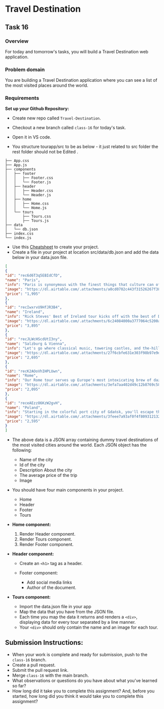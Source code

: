 # Travel Destination

## **Task 16**

### **Overview**

For today and tomorrow's tasks, you will build a Travel Destination web application.

### **Problem domain**

You are building a Travel Destination application where you can see a list of the most visited places around the world.

### **Requirements**
**Set up your Github Repository:**
   - Create new repo called `Travel-Destination`.
   - Checkout a new branch called `class-16` for today's task.
   - Open it in VS code.

- You structure tourapp/src to be as below - it just related to src folder the rest folder should not be Edited .

```
├── App.css
├── App.js
├── components
│   ├── footer
│   │   ├── Footer.css
│   │   └── Footer.js
│   ├── header
│   │   ├── Header.css
│   │   └── Header.js
│   ├── home
│   │   ├── Home.css
│   │   └── Home.js
│   └── tours
│       ├── Tours.css
│       ├── Tours.js
├── data
│   └── db.json
├── index.css
└── index.js
```
- Use this [Cheatsheet](https://drive.google.com/file/d/14VoN5f9mnLZ43t5kayttvbUWCYecxyLd/view) to create your project.
- Create a file in your project at location src/data/db.json and add the data below in your data.json file.

```JSON
[
{
"id": "rec6d6T3q5EBIdCfD",
"name": "Paris",
"info": "Paris is synonymous with the finest things that culture can offer — in art, fashion, food, literature, and ideas. On this tour, your Paris-savvy Rick Steves guide will immerse you in the very best of the City of Light: the masterpiece-packed Louvre and Orsay museums, resilient Notre-Dame Cathedral, exquisite Sainte-Chapelle, and extravagant Palace of Versailles. You'll also enjoy guided neighborhood walks through the city's historic heart as well as quieter moments to slow down and savor the city's intimate cafés, colorful markets, and joie de vivre. Join us for the Best of Paris in 7 Days!",
"image": "https://dl.airtable.com/.attachments/a0cd0702c443f31526267f38ea5314a1/2447eb7a/paris.jpg",
"price": "1,995"
},
{
"id": "recIwxrvU9HfJR3B4",
"name": "Ireland",
"info": "Rick Steves' Best of Ireland tour kicks off with the best of Dublin, followed by Ireland's must-see historical sites, charming towns, music-filled pubs, and seaside getaways — including Kinsale, the Dingle Peninsula, the Cliffs of Moher, the Aran Islands, Galway, Connemara, Giant's Causeway, and the compelling city of Belfast. All along the way, Rick's guides will share their stories to draw you in to the Emerald Isle, and the friendliness of the people will surely steal your heart. Join us for the Best of Ireland in 14 Days!",
"image": "https://dl.airtable.com/.attachments/6c24084000a3777064c5200a8c2ae931/04081a3e/ireland.jpeg",
"price": "3,895"
},
{
"id": "recJLWcHScdUtI3ny",
"name": "Salzburg & Vienna",
"info": "Let's go where classical music, towering castles, and the-hills-are-alive scenery welcome you to the gemütlichkeit of Bavaria and opulence of Austria's Golden Age. Your Rick Steves guide will bring this region's rich history and culture to life in festive Munich, Baroque Salzburg, sparkling Lake Hallstatt, monastic Melk, the blue Danube, and royal Vienna — with cozy villages and alpine vistas all along the way. Join us for the Best of Munich, Salzburg & Vienna in 8 Days!",
"image": "https://dl.airtable.com/.attachments/27f6cbfe631e303f98b97e9dafacf25b/6bbe2a07/vienna.jpeg",
"price": "2,695"
},
{
"id": "recK2AOoVhIHPLUwn",
"name": "Rome",
"info": "Our Rome tour serves up Europe's most intoxicating brew of dazzling art, earth-shaking history, and city life with style. On this Rome vacation, your tour guide will resurrect the grandeur of ancient Rome's Colosseum, Forum, Pantheon, and nearby Ostia Antica. From the Renaissance and Baroque eras, you'll marvel at St. Peter's Basilica, the Vatican Museums, Sistine Chapel, and Borghese Gallery. You'll also enjoy today's Rome, with neighborhood walking tours, memorable restaurants, and time to explore on your own. Join us for the Best of Rome in 7 Days!",
"image": "https://dl.airtable.com/.attachments/3efa7aa402d49c12b8769c581a96af42/d5b641e3/italy.jpeg",
"price": "2,095"
},
{
"id": "receAEzz86KzW2gvH",
"name": "Poland",
"info": "Starting in the colorful port city of Gdańsk, you'll escape the crowds and embrace the understated elegance of ready-for-prime-time Poland for 10 days. With an expert Rick Steves guide at your side, you'll experience mighty Malbork castle, the cobbly-cute village of Toruń, Poland's contemporary capital of Warsaw, the spiritual Jasna Góra Monastery, and charming Kraków — Poland's finest city. In this land of surprises — so trendy and hip, yet steeped in history — there's so much to discover. Join us for the Best of Poland in 10 Days!",
"image": "https://dl.airtable.com/.attachments/3feee7a93af0f4f809312132090c9a80/58e3e8ec/poland.jpeg",
"price": "2,595"
}
]
```


- The above data is a JSON array containing dummy travel destinations of the most visited cities around the world. Each JSON object has the following:
    - Name of the city
    - Id of the city
    - Description About the city 
    - The average price of the trip
    - Image


- You should have four main components in your project.

    - Home 
    - Header 
    - Footer
    - Tours      

- **Home component:**
  
  1. Render Header component.
  2. Render Tours component.
  3. Render Footer component.



- **Header component:**
  
    - Create an `<h1>` tag as a header. 

    - Footer component:
        - Add social media links
        - Author of the document.

- **Tours component:**
  
    - Import the data.json file in your app
    - Map the data that you have from the JSON file.
    - Each time you map the data it returns and renders a `<div>`, displaying data for every tour separated by a line manner.
    - Your `<div>` should only contain the name and an image for each tour.




## Submission Instructions:
- When your work is complete and ready for submission, push to the `class-16` branch.
- Create a pull request.
- Submit the pull request link.
- Merge `class-16` with the main branch.
- What observations or questions do you have about what you’ve learned so far?
- How long did it take you to complete this assignment? And, before you started, how long did you think it would take you to complete this assignment?